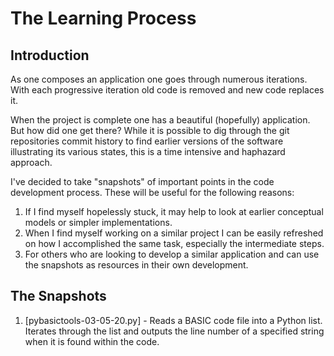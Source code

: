 # The Learning Process

## Introduction

As one composes an application one goes through numerous iterations. With each progressive iteration old code is removed and new code replaces it.

When the project is complete one has a beautiful (hopefully) application. But how did one get there? While it is possible to dig through the git repositories commit history to find earlier versions of the software illustrating its various states, this is a time intensive and haphazard approach.

I've decided to take "snapshots" of important points in the code development process. These will be useful for the following reasons:

1. If I find myself hopelessly stuck, it may help to look at earlier conceptual models or simpler implementations.
1. When I find myself working on a similar project I can be easily refreshed on how I accomplished the same task, especially the intermediate steps.
1. For others who are looking to develop a similar application and can use the snapshots as resources in their own development.

## The Snapshots
1. [pybasictools-03-05-20.py] - Reads a BASIC code file into a Python list. Iterates through the list and outputs the line number of a specified string when it is found within the code.